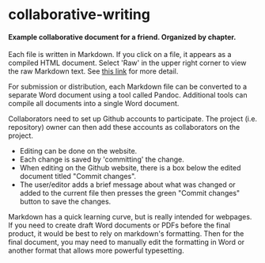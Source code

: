 # collaborative-writing

#### Example collaborative document for a friend.  Organized by chapter.  

Each file is written in Markdown.  If you click on a file, it appears as a compiled HTML document.  Select 'Raw' in the upper right corner to view the raw Markdown text. See 
<a href="https://help.github.com/articles/editing-files-in-your-repository/" title="Editing files in Github">this link</a> for more detail.


For submission or distribution, each Markdown file can be converted to a separate Word document using a tool called Pandoc. Additional tools can compile all documents into a single Word document.

Collaborators need to set up Github accounts to participate.   The project (i.e. repository) owner can then add these accounts as collaborators on the project.

- Editing can be done on the website.  
- Each change is saved by 'committing' the change.  
- When editing on the Github website, there is a box below the edited document titled "Commit changes".
- The user/editor adds a brief message about what was changed or added to the current file then presses the green "Commit changes" button to save the changes.

Markdown has a quick learning curve, but is really intended for webpages.  If you need to create draft Word documents or PDFs before the final product, it would be best to rely on markdown's formatting.  Then for the final document, you may need to manually edit the formatting in Word or another format that allows more powerful typesetting.
